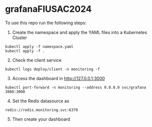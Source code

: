 # grafanaFIUSAC2024
To use this repo run the following steps:
1. Create the namespace and apply the YAML files into a Kubernetes Cluster
```
kubectl apply -f namespace.yaml
kubectl apply -f .
```
2. Check the client service
```
kubectl logs deploy/client -n monitoring -f
```
3. Access the dashboard in http://127.0.0.1:3000
```
kubectl port-forward -n monitoring --address 0.0.0.0 svc/grafana 3000:3000
```
4. Set the Redis datasource as 
```
redis://redis.monitoring.svc:6379
```
5. Then create your dashboard